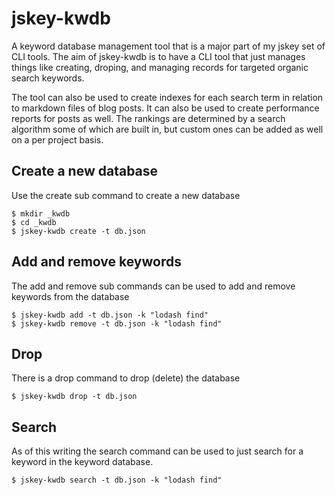# jskey-kwdb

A keyword database management tool that is a major part of my jskey set of CLI tools. The aim of jskey-kwdb is to have a CLI tool that just manages things like creating, droping, and managing records for targeted organic search keywords. 

The tool can also be used to create indexes for each search term in relation to markdown files of blog posts. It can also be used to create performance
reports for posts as well. The rankings are determined by a search algorithm some of which are built in, but custom ones can be added as well on a per project basis.

## Create a new database

Use the create sub command to create a new database

```
$ mkdir _kwdb
$ cd _kwdb
$ jskey-kwdb create -t db.json
```

## Add and remove keywords

The add and remove sub commands can be used to add and remove keywords from the database

```
$ jskey-kwdb add -t db.json -k "lodash find"
$ jskey-kwdb remove -t db.json -k "lodash find"
```

## Drop

There is a drop command to drop (delete) the database

```
$ jskey-kwdb drop -t db.json
```

## Search

As of this writing the search command can be used to just search for a keyword in the keyword database.

```
$ jskey-kwdb search -t db.json -k "lodash find"
```
